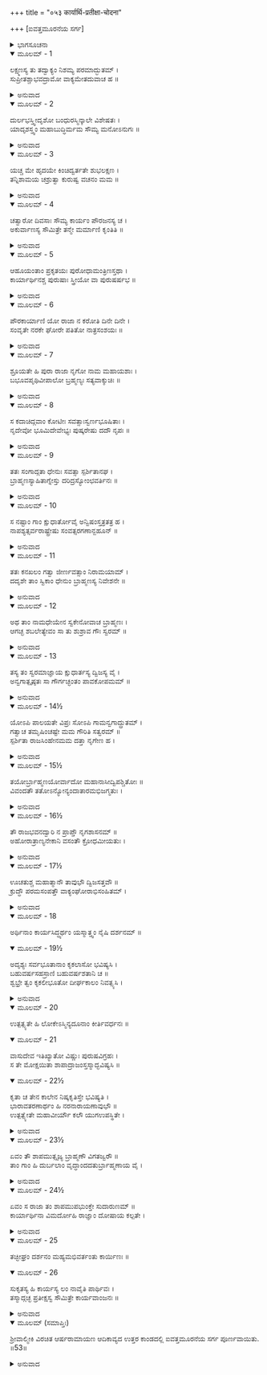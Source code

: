 +++
title = "०५३ कार्यार्थि-प्रतीक्षा-चोदना"

+++
[ಐವತ್ತಮೂರನೆಯ ಸರ್ಗ]



<details><summary>ಭಾಗಸೂಚನಾ</summary>

ನೃಗ ಚಕ್ರವರ್ತಿಗೆ ಬಂದ ಶಾಪ ವೃತ್ತಾಂತವನ್ನು ಶ್ರೀರಾಮನು ಲಕ್ಷ್ಮಣನಿಗೆ ತಿಳಿಸಿದುದು
</details>

<details open><summary>ಮೂಲಮ್ - 1</summary>

ಲಕ್ಷ್ಮಣಸ್ಯ ತು ತದ್ವಾಕ್ಯಂ ನಿಶಮ್ಯ ಪರಮಾದ್ಭುತಮ್ ।  
ಸುಪ್ರೀತಶ್ಚಾಭವದ್ರಾಮೋ ವಾಕ್ಯಮೇತದುವಾಚ ಹ ॥
</details>

<details><summary>ಅನುವಾದ</summary>

ಲಕ್ಷ್ಮಣನ ಆ ಅತ್ಯಂತ ಅದ್ಭುತ ಮಾತನ್ನು ಕೇಳಿ ಶ್ರೀರಾಮನಿಗೆ ಬಹಳ ಸಂತೋಷವಾಗಿ ಇಂತೆಂದನು-॥1॥
</details>

<details open><summary>ಮೂಲಮ್ - 2</summary>

ದುರ್ಲಭಸ್ತ್ವೀದೃಶೋ ಬಂಧುರಸ್ಮಿನ್ಕಾಲೇ ವಿಶೇಷತಃ ।  
ಯಾದೃಶಸ್ತ್ವಂ ಮಹಾಬುದ್ಧಿರ್ಮಮ ಸೌಮ್ಯ ಮನೋಽನುಗಃ ॥
</details>

<details><summary>ಅನುವಾದ</summary>

ಸೌಮ್ಯ! ನೀನು ಬಹಳ ಬುದ್ಧಿವಂತನಾಗಿರುವೆ. ನೀನು ನನ್ನ ಮನಸ್ಸಿನಂತೆ ಅನುಸರಿಸುವಂತಹ ಸಹೋದರ ವಿಶೇಷವಾಗಿ ಈಗ ಸಿಗುವುದು ಕಠಿಣವಾಗಿದೆ.॥2॥
</details>

<details open><summary>ಮೂಲಮ್ - 3</summary>

ಯಚ್ಚ ಮೇ ಹೃದಯೇ ಕಿಂಚಿದ್ವರ್ತತೇ ಶುಭಲಕ್ಷಣ ।  
ತನ್ನಿಶಾಮಯ ಚಶ್ರುತ್ವಾ ಕುರುಷ್ವ ವಚನಂ ಮಮ ॥
</details>

<details><summary>ಅನುವಾದ</summary>

ಶುಭಲಕ್ಷಣ ಲಕ್ಷ್ಮಣ! ಈಗ ನನ್ನ ಮನಸ್ಸಿನಲ್ಲಿರುವ ಮಾತನ್ನು ಕೇಳಿ, ಹಾಗೆಯೇ ಮಾಡು.॥3॥
</details>

<details open><summary>ಮೂಲಮ್ - 4</summary>

ಚತ್ವಾರೋ ದಿವಸಾಃ ಸೌಮ್ಯ ಕಾರ್ಯಂ ಪೌರಜನಸ್ಯ ಚ ।  
ಅಕುರ್ವಾಣಸ್ಯ ಸೌಮಿತ್ರೇ ತನ್ಮೇ ಮರ್ಮಾಣಿ ಕೃಂತಿತಿ ॥
</details>

<details><summary>ಅನುವಾದ</summary>

ಸೌಮ್ಯ! ಸುಮಿತ್ರಾಕುಮಾರ! ನಾನು ಪುರವಾಸಿಗಳ ಕಾರ್ಯಮಾಡದೆ ನಾಲ್ಕುದಿನಗಳು ಕಳೆದವು. ಈ ಮಾತು ನನ್ನ ಮರ್ಮಸ್ಥಳವನ್ನು ಸೀಳುತ್ತಿದೆ.॥4॥
</details>

<details open><summary>ಮೂಲಮ್ - 5</summary>

ಆಹೂಯಂತಾಂ ಪ್ರಕೃತಯಃ ಪುರೋಧಾಮಂತ್ರಿಣಸ್ತಥಾ ।  
ಕಾರ್ಯಾರ್ಥಿನಶ್ಚ ಪುರುಷಾಃ ಸ್ತ್ರೀಯೋ ವಾ ಪುರುಷರ್ಷಭ ॥
</details>

<details><summary>ಅನುವಾದ</summary>

ಪುರುಷಶ್ರೇಷ್ಠನೇ! ನೀನು ಪ್ರಜೆ, ಪುರೋಹಿತ, ಮಂತ್ರಿಗಳನ್ನು ಕರೆಸು. ಯಾವ ಪುರುಷ-ಸ್ತ್ರೀಯರಿಗೆ ಯಾವುದಾದರೂ ಕೆಲಸವಿದ್ದರೆ, ಅವರನ್ನು ಕರೆಸು.॥5॥
</details>

<details open><summary>ಮೂಲಮ್ - 6</summary>

ಪೌರಕಾರ್ಯಾಣಿ ಯೋ ರಾಜಾ ನ ಕರೋತಿ ದಿನೇ ದಿನೇ ।  
ಸಂವೃತೇ ನರಕೇ ಘೋರೇ ಪತಿತೋ ನಾತ್ರಸಂಶಯಃ ॥
</details>

<details><summary>ಅನುವಾದ</summary>

ಯಾವ ರಾಜನು ಪ್ರತಿದಿನ ಪ್ರಜೆಗಳ ಕಾರ್ಯ ಮಾಡುವುದಿಲ್ಲವೋ, ಅಂತಹ ರಾಜನು ಖಂಡಿತವಾಗಿ ವಾಯುಸಂಚಾರವಿಲ್ಲದ ಘೋರ ನರಕದಲ್ಲಿ ಬೀಳುವನು.॥6॥
</details>

<details open><summary>ಮೂಲಮ್ - 7</summary>

ಶ್ರೂಯತೇ ಹಿ ಪುರಾ ರಾಜಾ ನೃಗೋ ನಾಮ ಮಹಾಯಶಾಃ ।  
ಬಭೂವಪೃಥಿವೀಪಾಲೋ ಬ್ರಹ್ಮಣ್ಯಃ ಸತ್ಯವಾಕ್ಶುಚಿಃ ॥
</details>

<details><summary>ಅನುವಾದ</summary>

ಹಿಂದೆ ಈ ಪೃಥಿವಿಯಲ್ಲಿ ನೃಗನೆಂಬ ಪ್ರಸಿದ್ಧ ಒಬ್ಬ ಮಹಾಯಶಸ್ವೀ ರಾಜನು ರಾಜ್ಯವನ್ನಾಳುತ್ತಿದ್ದನು. ಆ ಭೂಪಾಲನು ದೊಡ್ಡ ಬ್ರಾಹ್ಮಣ ಭಕ್ತ, ಸತ್ಯವಾದೀ, ಆಚಾರ-ವಿಚಾರದಿಂದ ಪವಿತ್ರನಾಗಿದ್ದನು.॥7॥
</details>

<details open><summary>ಮೂಲಮ್ - 8</summary>

ಸ ಕದಾಚಿದ್ಗವಾಂ ಕೋಟೀಃ ಸವತ್ಸಾಃಸ್ವರ್ಣಭೂಷಿತಾಃ ।  
ನೃದೇವೋ ಭೂಮಿದೇವೇಭ್ಯಃ ಪುಷ್ಕರೇಷು ದದೌ ನೃಪಃ ॥
</details>

<details><summary>ಅನುವಾದ</summary>

ಆ ನರೇಶನು ಯಾವಾಗಲೋ ಪುಷ್ಕರ ತೀರ್ಥಕ್ಕೆ ಹೋಗಿ ಬ್ರಾಹ್ಮಣರಿಗೆ ಸುವರ್ಣಭೂಷಿತ, ಕರುಗಳುಳ್ಳ ಒಂದು ಕೋಟಿ ಗೋವುಗಳನ್ನು ದಾನ ಮಾಡಿದನು.॥8॥
</details>

<details open><summary>ಮೂಲಮ್ - 9</summary>

ತತಃ ಸಂಗಾದ್ಗತಾ ಧೇನುಃ ಸವತ್ಸಾ ಸ್ಪರ್ಶಿತಾನಘ ।  
ಬ್ರಾಹ್ಮಣಸ್ಯಾಹಿತಾಗ್ನೇಸ್ತು ದರಿದ್ರಸ್ಯೋಂಛವರ್ತಿನಃ ॥
</details>

<details><summary>ಅನುವಾದ</summary>

ನಿಷ್ಪಾಪ ಲಕ್ಷ್ಮಣ ! ಆಗ ಬೇರೆ ದರಿದ್ರ ಉಂಛವೃತ್ತಿಯ ಬ್ರಾಹ್ಮಣನಿಗೆ ದಾನಮಾಡಿದ ಒಂದು ಗೋವು ಮರಳಿ ಇತರ ಗೋವುಗಳೊಡನೆ ಸೇರಿಕೊಂಡಿತು. ಅದು ಬೇರೆಯವರದೆಂದು ತಿಳಿಯದೆ ನೃಗನು ಆ ಧೇನುವನ್ನು ಬ್ರಾಹ್ಮಣನಿಗೆ ದಾನ ಮಾಡಿದನು.॥9॥
</details>

<details open><summary>ಮೂಲಮ್ - 10</summary>

ಸ ನಷ್ಟಾಂ ಗಾಂ ಕ್ಷುಧಾರ್ತೋವೈ ಅನ್ವಿಷಂಸ್ತತ್ರತತ್ರ ಹ ।  
ನಾಪಶ್ಯತ್ಸರ್ವರಾಷ್ಟ್ರೇಷು ಸಂವತ್ಸರಗಣಾನ್ಬಹೂನ್ ॥
</details>

<details><summary>ಅನುವಾದ</summary>

ಆ ಬಡಪಾಯಿ ಬ್ರಾಹ್ಮಣನು ಕಳೆದು ಹೋದ ಹಸುವನ್ನು ಬಹಳ ವರ್ಷಗಳವರೆಗೆ ಇಡೀ ರಾಜ್ಯದಲ್ಲಿ ಹುಡುಕುತ್ತಾ ಹಸಿವಿನಿಂದ ಬಳಲಿ ತಿರುಗುತ್ತಿದ್ದ. ಆದರೆ ಅವನಿಗೆ ಆ ಹಸು ಸಿಗಲಿಲ್ಲ.॥10॥
</details>

<details open><summary>ಮೂಲಮ್ - 11</summary>

ತತಃ ಕನಖಲಂ ಗತ್ವಾ ಜೀರ್ಣವತ್ಸಾಂ ನಿರಾಮಯಾಮ್ ।  
ದದೃಶೇ ತಾಂ ಸ್ವಿಕಾಂ ಧೇನುಂ ಬ್ರಾಹ್ಮಣಸ್ಯ ನಿವೇಶನೇ ॥
</details>

<details><summary>ಅನುವಾದ</summary>

ಕೊನೆಗೆ ಒಂದು ದಿನ ಕನಖಲಗೆ ಹೋದಾಗ ಅವನು ತನ್ನ ಹಸುವನ್ನು ಒಬ್ಬ ಬ್ರಾಹ್ಮಣನ ಮನೆಯಲ್ಲಿ ನೋಡಿದನು. ಅದು ನಿರೋಗಿಯಾಗಿ ದಷ್ಟ-ಪುಷ್ಟವಾಗಿದ್ದು, ಅದರ ಕರು ಬಹಳ ದೊಡ್ಡದಾಗಿತ್ತು.॥11॥
</details>

<details open><summary>ಮೂಲಮ್ - 12</summary>

ಅಥ ತಾಂ ನಾಮಧೇಯೇನ ಸ್ವಕೇನೋವಾಚ ಬ್ರಾಹ್ಮಣಃ ।  
ಆಗಚ್ಛ ಶಬಲೇತ್ಯೇವಂ ಸಾ ತು ಶುಶ್ರಾವ ಗೌಃ ಸ್ವರಮ್ ॥
</details>

<details><summary>ಅನುವಾದ</summary>

ಬ್ರಾಹ್ಮಣನು ಅದಕ್ಕಿಟ್ಟ ಶಬಲಾ ಎಂಬ ಹೆಸರಿನಿಂದ ಕರೆದ - ಶಬಲಾ ಬಾ, ಬಾ! ಗೋವು ಆ ಸ್ವರವನ್ನು ಕೇಳಿತು.॥12॥
</details>

<details open><summary>ಮೂಲಮ್ - 13</summary>

ತಸ್ಯ ತಂ ಸ್ವರಮಾಜ್ಞಾಯ ಕ್ಷುಧಾರ್ತಸ್ಯ ದ್ವಿಜಸ್ಯ ವೈ ।  
ಅನ್ವಗಾತ್ಪೃಷ್ಠತಃ ಸಾ ಗೌರ್ಗಚ್ಛಂತಂ ಪಾವಕೋಪಮಮ್ ॥
</details>

<details><summary>ಅನುವಾದ</summary>

ಹಸಿವಿನಿಂದ ಕಂಗಾಲಾದ ಆ ಬ್ರಾಹ್ಮಣನ ಪರಿಚಿತ ಸ್ವರವನ್ನು ಗುರುತಿಸಿದ ಗೋವು ಮುಂದೆ ಹೋಗುತ್ತಿರುವ ಆ ಅಗ್ನಿತುಲ್ಯ ಬ್ರಾಹ್ಮಣನನ್ನು ಹಿಂಬಾಲಿಸಿತು.॥13॥
</details>

<details open><summary>ಮೂಲಮ್ - 14½</summary>

ಯೋಽಪಿ ಪಾಲಯತೇ ವಿಪ್ರಃ ಸೋಽಪಿ ಗಾಮನ್ವಗಾದ್ದ್ರುತಮ್ ।  
ಗತ್ವಾಚ ತಮೃಷಿಂಚಷ್ಟೇ ಮಮ ಗೌರಿತಿ ಸತ್ವರಮ್ ॥  
ಸ್ಪರ್ಶಿತಾ ರಾಜಸಿಂಹೇನಮಮ ದತ್ತಾ ನೃಗೇಣ ಹ ।
</details>

<details><summary>ಅನುವಾದ</summary>

ಇಷ್ಟು ದಿನ ಅದನ್ನು ಸಾಕುತ್ತಿದ್ದ ಬ್ರಾಹ್ಮಣನೂ ಕೂಡಲೇ ಆ ಗೋವನ್ನು ಹಿಂಬಾಲಿಸಿದನು. ಹೋಗಿ ಆ ಬ್ರಹ್ಮರ್ಷಿಯಲ್ಲಿ ಹೇಳಿದನು-ಬ್ರಹ್ಮಾನ್! ಈ ಹಸು ನನ್ನದಾಗಿದೆ. ನನಗೆ ರಾಜಾ ನೃಗನು ದಾನವಾಗಿ ಕೊಟ್ಟಿದ್ದನು.॥14½॥
</details>

<details open><summary>ಮೂಲಮ್ - 15½</summary>

ತಯೋರ್ಬ್ರಾಹ್ಮಣಯೋರ್ವಾದೋ ಮಹಾನಾಸೀದ್ವಿಪಶ್ಚಿತೋಃ ॥  
ವಿವಂದತೌ ತತೋಽನ್ಯೋನ್ಯಂದಾತಾರಮಭಿಜಗ್ಮತುಃ ।
</details>

<details><summary>ಅನುವಾದ</summary>

ಮತ್ತೆ ಇಬ್ಬರೂ ಬ್ರಾಹ್ಮಣರಲ್ಲಿ ಹಸುವಿನ ಕುರಿತು ವಿವಾದ ಉಂಟಾಯಿತು. ಅವರಿಬ್ಬರೂ ಪರಸ್ಪರ ಜಗಳವಾಡುತ್ತಾ, ದಾನೀ ನೃಗರಾಜನ ಬಳಿಗೆ ಬಂದರು.॥15½॥
</details>

<details open><summary>ಮೂಲಮ್ - 16½</summary>

ತೌ ರಾಜಭವನದ್ವಾರಿ ನ ಪ್ರಾಪ್ತೌ ನೃಗಶಾಸನಮ್ ॥  
ಅಹೋರಾತ್ರಾಣ್ಯನೇಕಾನಿ ವಸಂತೌ ಕ್ರೋಧಮೀಯತುಃ ।
</details>

<details><summary>ಅನುವಾದ</summary>

ಅಲ್ಲಿ ಅರಮನೆಯ ಬಾಗಿಲಿಗೆ ಹೋಗಿ ಅವರು ಅನೇಕ ದಿನಗಳವರೆಗೆ ನಿಂತಿದ್ದರೂ ಅವರಿಗೆ ರಾಜನ ನ್ಯಾಯ ಸಿಗಲಿಲ್ಲ. (ಅವರಿಗೆ ರಾಜನನ್ನು ನೋಡಲಾಗಲಿಲ್ಲ.) ಇದರಿಂದ ಅವರಿಬ್ಬರಿಗೂ ಭಾರೀ ಕ್ರೋಧ ಉಂಟಾಯಿತು.॥16½॥
</details>

<details open><summary>ಮೂಲಮ್ - 17½</summary>

ಊಚತುಶ್ಚ ಮಹಾತ್ಮಾನೌ ತಾವುಭೌ ದ್ವಿಜಸತ್ತವೌ ॥  
ಕ್ರುದ್ಧೌ ಪರಮಸಂಪತ್ತೌ ವಾಕ್ಯಂಘೋರಾಭಿಸಂಹಿತಮ್ ।
</details>

<details><summary>ಅನುವಾದ</summary>

ಅವರಿಬ್ಬರೂ ಶ್ರೇಷ್ಠ ಬ್ರಾಹ್ಮಣರು ಅತ್ಯಂತ ಸಂತಪ್ತ ಮತ್ತು ಕುಪಿತರಾಗಿ ಘೋರ ಶಾಪವನ್ನು ಕೊಡುವಾಗ ಹೇಳಿದರು.॥17½॥
</details>

<details open><summary>ಮೂಲಮ್ - 18</summary>

ಅರ್ಥಿನಾಂ ಕಾರ್ಯಸಿದ್ಧ್ಯರ್ಥಂ ಯಸ್ಮಾತ್ತ್ವಂ ನೈಷಿ ದರ್ಶನಮ್ ॥
</details>

<details open><summary>ಮೂಲಮ್ - 19½</summary>

ಅದೃಶ್ಯಃ ಸರ್ವಭೂತಾನಾಂ ಕೃಕಲಾಸೋ ಭವಿಷ್ಯಸಿ ।  
ಬಹುವರ್ಷಸಹಸ್ರಾಣಿ ಬಹುವರ್ಷಶತಾನಿ ಚ ॥  
ಶ್ವಭ್ರೇ ತ್ವಂ ಕೃಕಲೀಭೂತೋ ದೀರ್ಘಕಾಲಂ ನಿವತ್ಸ್ಯಸಿ ।
</details>

<details><summary>ಅನುವಾದ</summary>

ರಾಜನೇ! ತಮ್ಮ ವಿವಾದದ ನಿರ್ಣಯ ಮಾಡಲು ಬಂದಿರುವ ಪ್ರಾರ್ಥೀ ಪುರುಷರ ಕಾರ್ಯ ಸಿದ್ಧಿಗಾಗಿ ನೀನು ಅವರಿಗೆ ದರ್ಶನ ಕೊಡುತ್ತಿಲ್ಲ; ಆದ್ದರಿಂದ ನೀನು ಎಲ್ಲ ಪ್ರಾಣಿಗಳಿಂದ ಅಡಗಿ ಇರುವ ಓತಿಕ್ಯಾತನಾಗಿ ಅನೇಕ ವರ್ಷಗಳವರೆಗೆ ಒಂದು ಹೊಂಡದಲ್ಲಿ ಬಿದ್ದಿರು.॥18-19½॥
</details>

<details open><summary>ಮೂಲಮ್ - 20</summary>

ಉತ್ಪತ್ಸ್ಯತೇ ಹಿ ಲೋಕೇಽಸ್ಮಿನ್ಯದೂನಾಂ ಕೀರ್ತಿವರ್ಧನಃ ॥
</details>

<details open><summary>ಮೂಲಮ್ - 21</summary>

ವಾಸುದೇವ ಇತಿಖ್ಯಾತೋ ವಿಷ್ಣುಃ ಪುರುಷವಿಗ್ರಹಃ ।  
ಸ ತೇ ಮೋಕ್ಷಯಿತಾ ಶಾಪಾದ್ರಾಜಂಸ್ತಸ್ಮಾದ್ಭವಿಷ್ಯಸಿ ॥
</details>

<details open><summary>ಮೂಲಮ್ - 22½</summary>

ಕೃತಾ ಚ ತೇನ ಕಾಲೇನ ನಿಷ್ಕಕೃತಿಸ್ತೇ ಭವಿಷ್ಯತಿ ।  
ಭಾರಾವತರಣಾರ್ಥಂ ಹಿ ನರನಾರಾಯಣಾವುಭೌ ॥  
ಉತ್ಪತ್ಸ್ಯೇತೇ ಮಹಾವೀರ್ಯೌ ಕಲೌ ಯುಗಉಪಸ್ಥಿತೇ ।
</details>

<details><summary>ಅನುವಾದ</summary>

ಯಾವಾಗ ಯದುಕುಲದ ಕೀರ್ತಿ ಬೆಳಗುವ ವಿಖ್ಯಾತ ಭಗವಾನ್ ವಿಷ್ಣು ವಾಸುದೇವನಾಗಿ ಈ ಜಗತ್ತಿನಲ್ಲಿ ಅವ ತರಿಸುವನೋ ಆಗಲೇ ಅವನು ನಿನ್ನನ್ನು ಈ ಶಾಪದಿಂದ ಬಿಡಿಸುವನು. ಆದ್ದರಿಂದ ಈಗ ನೀನು ಓತಿಕ್ಯಾತನಾಗು, ಮತ್ತೆ ಶ್ರೀಕೃಷ್ಣಾವತಾರದ ಸಮಯ ನಿನ್ನ ಉದ್ಧಾರವಾಗುವುದು. ಕಲಿಯುಗ ಬರುವ ಸ್ವಲ್ಪ ಮೊದಲು ಮಹಾಪರಾಕ್ರಮಿ ನರ-ನಾರಾಯಣರಿಬ್ಬರೂ ಈ ಭೂಮಿಯ ಭಾರವನ್ನು ಕಳೆಯಲು ಅವತರಿಸುವರು.॥20-22½॥
</details>

<details open><summary>ಮೂಲಮ್ - 23½</summary>

ಏವಂ ತೌ ಶಾಪಮುತ್ಸೃಜ್ಯ ಬ್ರಾಹ್ಮಣೌ ವಿಗತಜ್ವರೌ ॥  
ತಾಂ ಗಾಂ ಹಿ ದುರ್ಬಲಾಂ ವೃದ್ಧಾಂದದತುರ್ಬ್ರಾಹ್ಮಣಾಯ ವೈ ।
</details>

<details><summary>ಅನುವಾದ</summary>

ಹೀಗೆ ಶಾಪ ಕೊಟ್ಟು ಅವರಿಬ್ಬರೂ ಬ್ರಾಹ್ಮಣರು ಶಾಂತರಾದರು. ಅವರು ಆ ಮುದಿ ದುರ್ಬಲ ಗೋವನ್ನು ಯಾರೋ ಬ್ರಾಹ್ಮಣನಿಗೆ ಕೊಟ್ಟು ಬಿಟ್ಟರು.॥23½॥
</details>

<details open><summary>ಮೂಲಮ್ - 24½</summary>

ಏವಂ ಸ ರಾಜಾ ತಂ ಶಾಪಮುಪಭುಂಕ್ತೇ ಸುದಾರುಣಮ್ ॥  
ಕಾರ್ಯಾರ್ಥಿನಾ ವಿಮರ್ದೋಹಿ ರಾಜ್ಞಾಂ ದೋಷಾಯ ಕಲ್ಪತೇ ।
</details>

<details><summary>ಅನುವಾದ</summary>

ಹೀಗೆ ನೃಗರಾಜನು ಆ ಅತ್ಯಂತ ದಾರುಣ ಶಾಪವನ್ನು ಅನುಭವಿಸುತ್ತಿರುವನು. ಆದ್ದರಿಂದ ಕಾರ್ಯಾರ್ಥಿ ಪುರುಷರ ವಿವಾದ ನಿರ್ಣಯವಾಗದಿದ್ದರೆ ಅದು ರಾಜರಿಗೆ ದೋಷ ಕೊಡುವುದಾಗಿದೆ.॥24½॥
</details>

<details open><summary>ಮೂಲಮ್ - 25</summary>

ತಚ್ಛೀಘ್ರಂ ದರ್ಶನಂ ಮಹ್ಯಮಭಿವರ್ತಂತು ಕಾರ್ಯಿಣಃ ॥
</details>

<details open><summary>ಮೂಲಮ್ - 26</summary>

ಸುಕೃತಸ್ಯ ಹಿ ಕಾರ್ಯಸ್ಯ ಲಂ ನಾವೈತಿ ಪಾರ್ಥಿವಃ ।  
ತಸ್ಮಾದ್ಗಚ್ಛ ಪ್ರತೀಕ್ಷಸ್ವ ಸೌಮಿತ್ರೇ ಕಾರ್ಯವಾಂಜನಃ ॥
</details>

<details><summary>ಅನುವಾದ</summary>

ಆದ್ದರಿಂದ ಕಾರ್ಯಾರ್ಥಿ ಮನುಷ್ಯನು ಶೀಘ್ರವಾಗಿ ನನ್ನ ಮುಂದೆ ಉಪಸ್ಥಿತನಾಗಲೀ, ಪ್ರಜಾಪಾಲನರೂಪಿ ಪುಣ್ಯಕರ್ಮದ ಫಲ ರಾಜನಿಗೆ ಸಿಗುವುದಿಲ್ಲವೇ? ಅವಶ್ಯವಾಗಿ  ಪ್ರಾಪ್ತವಾಗುತ್ತದೆ. ಆದ್ದರಿಂದ ಸುಮಿತ್ರಾನಂದನನೇ! ನೀನು ಹೋಗು, ರಾಜದ್ವಾರದಲ್ಲಿ ಯಾರು ಕಾರ್ಯಾರ್ಥಿ ಪುರುಷನು ಬಂದಿರುವನೋ ಪ್ರತೀಕ್ಷೆ ಮಾಡು.॥25-26॥
</details>

<details open><summary>ಮೂಲಮ್ (ಸಮಾಪ್ತಿಃ)</summary>

ಶ್ರೀವಾಲ್ಮೀಕಿ ವಿರಚಿತ ಆರ್ಷರಾಮಾಯಣ ಆದಿಕಾವ್ಯದ ಉತ್ತರ ಕಾಂಡದಲ್ಲಿ ಐವತ್ತಮೂರನೆಯ ಸರ್ಗ ಪೂರ್ಣವಾಯಿತು. ॥53॥
</details>

<details><summary>ಅನುವಾದ</summary>


</details>
